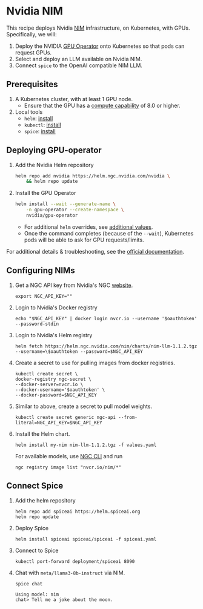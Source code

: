 # Nvidia NIM

This recipe deploys Nvidia [NIM](https://docs.nvidia.com/nim/) infrastructure, on Kubernetes, with GPUs. Specifically, we will:

 1. Deploy the NVIDIA [GPU Operator](https://docs.nvidia.com/datacenter/cloud-native/gpu-operator) onto Kubernetes so that pods can request GPUs.
 2. Select and deploy an LLM available on Nvidia NIM.
 3. Connect `spice` to the OpenAI compatible NIM LLM.

## Prerequisites

 1. A Kubernetes cluster, with at least 1 GPU node.
    - Ensure that the GPU has a [compute capability](https://developer.nvidia.com/cuda-gpus) of 8.0 or higher.
 2. Local tools
    - `helm`: [install](https://helm.sh/docs/intro/install/)
    - `kubectl`: [install](https://kubernetes.io/docs/tasks/tools/)
    - `spice`: [install](https://docs.spiceai.org/installation)

## Deploying GPU-operator

 1. Add the Nvidia Helm repository

    ```bash
    helm repo add nvidia https://helm.ngc.nvidia.com/nvidia \
        && helm repo update
    ```

 2. Install the GPU Operator

    ```bash
    helm install --wait --generate-name \
        -n gpu-operator --create-namespace \
        nvidia/gpu-operator
    ```

    - For additional `helm` overrides, see [additional values](https://docs.nvidia.com/datacenter/cloud-native/gpu-operator/latest/getting-started.html#common-chart-customization-options
).
    - Once the command completes (because of the `--wait`), Kubernetes pods will be able to ask for GPU requests/limits.

For additional details & troubleshooting, see the [official documentation](https://docs.nvidia.com/datacenter/cloud-native/gpu-operator/latest/getting-started.html).

## Configuring NIMs

1. Get a NGC API key from Nvidia's NGC [website](https://org.ngc.nvidia.com/setup/personal-keys).

    ```shell
    export NGC_API_KEY=""
    ```

2. Login to Nvidia's Docker registry

    ```shell
    echo "$NGC_API_KEY" | docker login nvcr.io --username '$oauthtoken' --password-stdin
    ```

3. Login to Nvidia's Helm registry

    ```shell
    helm fetch https://helm.ngc.nvidia.com/nim/charts/nim-llm-1.1.2.tgz --username=\$oauthtoken --password=$NGC_API_KEY
    ```

4. Create a secret to use for pulling images from docker registries.

    ```shell
    kubectl create secret \
    docker-registry ngc-secret \
    --docker-server=nvcr.io \
    --docker-username='$oauthtoken' \
    --docker-password=$NGC_API_KEY
    ```

5. Similar to above, create a secret to pull model weights.

    ```shell
    kubectl create secret generic ngc-api --from-literal=NGC_API_KEY=$NGC_API_KEY
    ```

6. Install the Helm chart.

    ```shell
    helm install my-nim nim-llm-1.1.2.tgz -f values.yaml
    ```

    For available models, use [NGC CLI](https://org.ngc.nvidia.com/setup/installers/cli) and run

    ```shell
    ngc registry image list "nvcr.io/nim/*"
    ```

## Connect Spice

1. Add the helm repository

    ```shell
    helm repo add spiceai https://helm.spiceai.org
    helm repo update
    ```

2. Deploy Spice

    ```shell
    helm install spiceai spiceai/spiceai -f spiceai.yaml
    ```

3. Connect to Spice

    ```shell
    kubectl port-forward deployment/spiceai 8090
    ```

4. Chat with `meta/llama3-8b-instruct` via NIM.

    ```shell
    spice chat
    ```

    ```shell
    Using model: nim
    chat> Tell me a joke about the moon.
    ```
